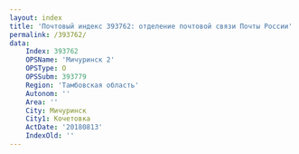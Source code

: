 ```yaml
---
layout: index
title: 'Почтовый индекс 393762: отделение почтовой связи Почты России'
permalink: /393762/
data:
    Index: 393762
    OPSName: 'Мичуринск 2'
    OPSType: О
    OPSSubm: 393779
    Region: 'Тамбовская область'
    Autonom: ''
    Area: ''
    City: Мичуринск
    City1: Кочетовка
    ActDate: '20180813'
    IndexOld: ''
---
```

